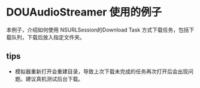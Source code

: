 # DOUAudioStreamer 使用的例子
本例子，介绍如何使用 NSURLSession的Download Task 方式下载任务，包括下载队列，下载后放入指定文件夹。


## tips

* 模拟器重新打开会重建目录，导致上次下载未完成的任务再次打开后会出现问题。建议真机测试后台下载。

